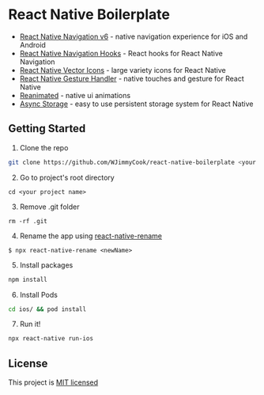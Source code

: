 # React Native Boilerplate

- [React Native Navigation v6](https://github.com/wix/react-native-navigation) - native navigation experience for iOS and Android
- [React Native Navigation Hooks](https://github.com/underscopeio/react-native-navigation-hooks) - React hooks for React Native Navigation
- [React Native Vector Icons](https://github.com/oblador/react-native-vector-icons) - large variety icons for React Native
- [React Native Gesture Handler](https://github.com/kmagiera/react-native-gesture-handler) - native touches and gesture for React Native
- [Reanimated](https://github.com/software-mansion/react-native-reanimated) - native ui animations
- [Async Storage](https://github.com/react-native-community/async-storage) - easy to use persistent storage system for React Native

## Getting Started

1. Clone the repo

```bash
git clone https://github.com/WJimmyCook/react-native-boilerplate <your project name>
```

2. Go to project's root directory

```
cd <your project name>
```

3. Remove .git folder

```
rm -rf .git
```

4. Rename the app using [react-native-rename](https://github.com/junedomingo/react-native-rename)

```
$ npx react-native-rename <newName>
```

5. Install packages

```bash
npm install
```

6. Install Pods

```bash
cd ios/ && pod install
```

7. Run it!

```bash
npx react-native run-ios
```

## License

This project is [MIT licensed](/LICENSE.md)
